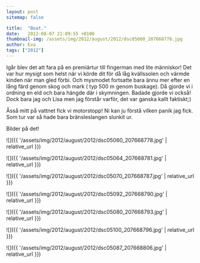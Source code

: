 ```yaml
---
layout: post
sitemap: false

title:  "Boat."
date:   2012-08-07 21:09:55 +0100
thumbnail-img: /assets/img/2012/august/2012/dsc05060_207668778.jpg
author: Eva
tags: ["2012"]
---
```


Igår blev det att fara på en premiärtur till fingerman med lite människor! Det var hur mysigt som helst när vi körde dit för då låg kvällssolen och värmde kinden när man gled förbi. Och mysmodet fortsatte bara ännu mer efter en lång färd genom skog och mark ( typ 500 m genom buskage). Då gjorde vi i ordning en eld och bara hängde där i skymningen. Badade gjorde vi också! Dock bara jag och Lisa men jag förstår varför, det var ganska kallt faktiskt;)

Åsså mitt på vattnet fick vi motorstopp! Ni kan ju förstå vilken panik jag fick. Som tur var så hade bara bränsleslangen slunkit ur.

Bilder på det!

![]({{ '/assets/img/2012/august/2012/dsc05060_207668778.jpg'  | relative_url }})

![]({{ '/assets/img/2012/august/2012/dsc05064_207668781.jpg'  | relative_url }})

![]({{ '/assets/img/2012/august/2012/dsc05070_207668787.jpg'  | relative_url }})

![]({{ '/assets/img/2012/august/2012/dsc05092_207668790.jpg'  | relative_url }})

![]({{ '/assets/img/2012/august/2012/dsc05080_207668793.jpg'  | relative_url }})

![]({{ '/assets/img/2012/august/2012/dsc05100_207668796.jpg'  | relative_url }})

![]({{ '/assets/img/2012/august/2012/dsc05087_207668806.jpg'  | relative_url }})

